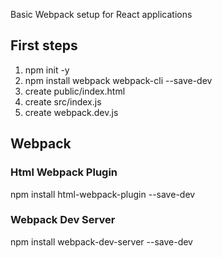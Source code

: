 Basic Webpack setup for React applications

## First steps
1. npm init -y
2. npm install webpack webpack-cli --save-dev
3. create public/index.html
4. create src/index.js
5. create webpack.dev.js

## Webpack

### Html Webpack Plugin
npm install html-webpack-plugin --save-dev

### Webpack Dev Server
npm install webpack-dev-server --save-dev